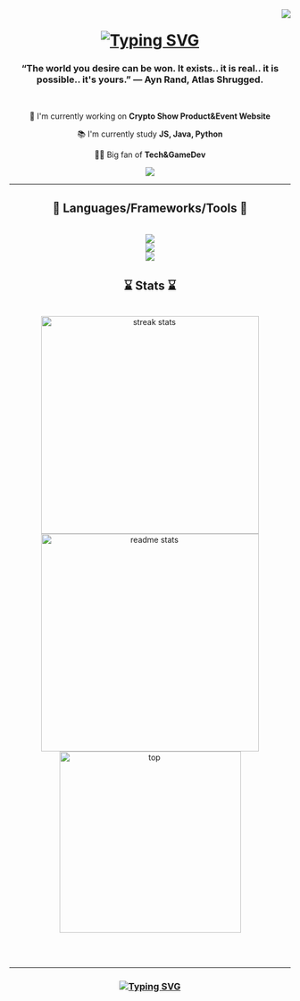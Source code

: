 <img align="right" src="https://visitor-badge.laobi.icu/badge?page_id=RalphFilipek.RalphFilipek" />

<h1 align="center">
  <a href="https://git.io/typing-svg"><img src="https://readme-typing-svg.herokuapp.com?font=Pixelify+Sans&weight=700&size=24&duration=4000&pause=1000&color=3692F7&background=369F9A00&center=true&vCenter=true&random=false&width=435&lines=Hi%2C+I'm+Ralph.+👋;Junior+Software+Engineer+🧑‍💻" alt="Typing SVG" />
  </a>


</h1>

  <h3 align="center"> “The world you desire can be won. It exists.. it is real.. it is possible.. it's yours.” ― Ayn Rand, Atlas Shrugged.</h3>

  <br/>

 <div align="center">

 🔨 I'm currently working on **Crypto Show Product&Event Website**
 
 📚 I'm currently study **JS, Java, Python**

 👨‍🎤 Big fan of **Tech&GameDev**

 </div>

 <div align="center">
 <a href="https://linkedin.com/in/ralph-filipek" target="_blank">
   <img src="https://img.shields.io/badge/LinkedIn-0077B5?style=for-the-badge&logo=linkedin&logoColor=white" target="_blank" />
 </a>
 </div>

 <hr/>

 <h2 align="center">📱 Languages/Frameworks/Tools 📱</h2>
<br/>
<div align="center">
  <a href="https://skillicons.dev">
    <img src="https://skillicons.dev/icons?i=html,css,js,java,php,py" />
    <br/>
    <img src="https://skillicons.dev/icons?i=bootstrap,nodejs,react,sass,npm" />
    <br/>
    <img src="https://skillicons.dev/icons?i=blender,unreal,vscode,wordpress" />
  </a>
</div>

<h2 align="center">⌛ Stats ⌛ </h2>
<br>
<div align="center">
  <img width=390 src="https://streak-stats.demolab.com/?user=ralphfilipek&count_private=true&theme=react&border_radius=10" alt="streak stats"/>
  <img width=390 src="https://github-readme-stats-ralphfilipek.vercel.app/api?username=ralphfilipek&count_private=true&show_icons=true&theme=react&rank_icon=github&border_radius=10" alt="readme stats" />
  <br/>
  <img width=325 align="center" src="https://github-readme-stats-ralphfilipek.vercel.app/api/top-langs/?
    username=ralphfilipek&hide=HTML&langs_count=8&layout=compact&theme=react&border_radius=10&size_weight=0.5&count_weight=0.5&exclude_repo=github-readme-stats" alt=top langs" />
</div>

<br/><br/>
<hr/>

<h3 align="center">
<a href="https://git.io/typing-svg"><img src="https://readme-typing-svg.herokuapp.com?font=Pixelify+Sans&weight=700&size=24&duration=4000&pause=1000&color=3692F7&center=true&random=false&width=435&lines=Thanks++%F0%9F%92%A9" alt="Typing SVG" /></a>
  
   
